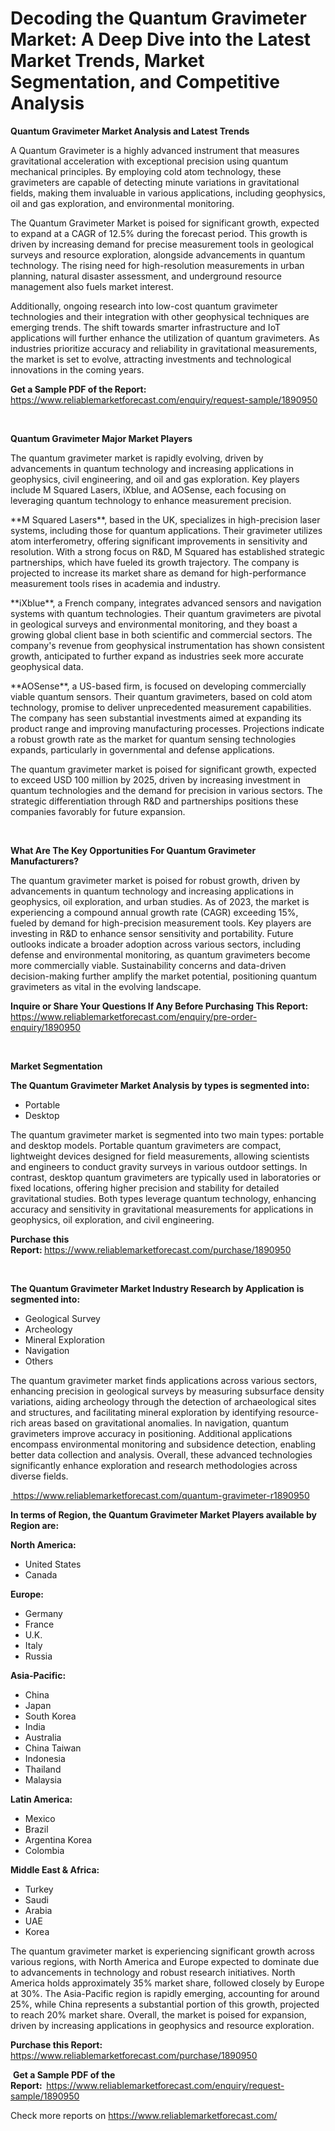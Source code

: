 <p><h1>Decoding the Quantum Gravimeter Market: A Deep Dive into the Latest Market Trends, Market Segmentation, and Competitive Analysis</h1></p><p><strong>Quantum Gravimeter Market Analysis and Latest Trends</strong></p>
<p><p>A Quantum Gravimeter is a highly advanced instrument that measures gravitational acceleration with exceptional precision using quantum mechanical principles. By employing cold atom technology, these gravimeters are capable of detecting minute variations in gravitational fields, making them invaluable in various applications, including geophysics, oil and gas exploration, and environmental monitoring.</p><p>The Quantum Gravimeter Market is poised for significant growth, expected to expand at a CAGR of 12.5% during the forecast period. This growth is driven by increasing demand for precise measurement tools in geological surveys and resource exploration, alongside advancements in quantum technology. The rising need for high-resolution measurements in urban planning, natural disaster assessment, and underground resource management also fuels market interest.</p><p>Additionally, ongoing research into low-cost quantum gravimeter technologies and their integration with other geophysical techniques are emerging trends. The shift towards smarter infrastructure and IoT applications will further enhance the utilization of quantum gravimeters. As industries prioritize accuracy and reliability in gravitational measurements, the market is set to evolve, attracting investments and technological innovations in the coming years.</p></p>
<p><strong>Get a Sample PDF of the Report:&nbsp;</strong> <a href="https://www.reliablemarketforecast.com/enquiry/request-sample/1890950?utm_campaign=3223&utm_medium=2&utm_source=Github&utm_content=ia&utm_term=11042025&utm_id=quantum-gravimeter">https://www.reliablemarketforecast.com/enquiry/request-sample/1890950</a></p>
<p>&nbsp;</p>
<p><strong>Quantum Gravimeter Major Market Players</strong></p>
<p><p>The quantum gravimeter market is rapidly evolving, driven by advancements in quantum technology and increasing applications in geophysics, civil engineering, and oil and gas exploration. Key players include M Squared Lasers, iXblue, and AOSense, each focusing on leveraging quantum technology to enhance measurement precision.</p><p>**M Squared Lasers**, based in the UK, specializes in high-precision laser systems, including those for quantum applications. Their gravimeter utilizes atom interferometry, offering significant improvements in sensitivity and resolution. With a strong focus on R&D, M Squared has established strategic partnerships, which have fueled its growth trajectory. The company is projected to increase its market share as demand for high-performance measurement tools rises in academia and industry.</p><p>**iXblue**, a French company, integrates advanced sensors and navigation systems with quantum technologies. Their quantum gravimeters are pivotal in geological surveys and environmental monitoring, and they boast a growing global client base in both scientific and commercial sectors. The company's revenue from geophysical instrumentation has shown consistent growth, anticipated to further expand as industries seek more accurate geophysical data.</p><p>**AOSense**, a US-based firm, is focused on developing commercially viable quantum sensors. Their quantum gravimeters, based on cold atom technology, promise to deliver unprecedented measurement capabilities. The company has seen substantial investments aimed at expanding its product range and improving manufacturing processes. Projections indicate a robust growth rate as the market for quantum sensing technologies expands, particularly in governmental and defense applications.</p><p>The quantum gravimeter market is poised for significant growth, expected to exceed USD 100 million by 2025, driven by increasing investment in quantum technologies and the demand for precision in various sectors. The strategic differentiation through R&D and partnerships positions these companies favorably for future expansion.</p></p>
<p>&nbsp;</p>
<p><strong>What Are The Key Opportunities For Quantum Gravimeter Manufacturers?</strong></p>
<p><p>The quantum gravimeter market is poised for robust growth, driven by advancements in quantum technology and increasing applications in geophysics, oil exploration, and urban studies. As of 2023, the market is experiencing a compound annual growth rate (CAGR) exceeding 15%, fueled by demand for high-precision measurement tools. Key players are investing in R&D to enhance sensor sensitivity and portability. Future outlooks indicate a broader adoption across various sectors, including defense and environmental monitoring, as quantum gravimeters become more commercially viable. Sustainability concerns and data-driven decision-making further amplify the market potential, positioning quantum gravimeters as vital in the evolving landscape.</p></p>
<p><strong>Inquire or Share Your Questions If Any Before Purchasing This Report:</strong> <a href="https://www.reliablemarketforecast.com/enquiry/pre-order-enquiry/1890950?utm_campaign=3223&utm_medium=2&utm_source=Github&utm_content=ia&utm_term=11042025&utm_id=quantum-gravimeter">https://www.reliablemarketforecast.com/enquiry/pre-order-enquiry/1890950</a></p>
<p>&nbsp;</p>
<p><strong>Market Segmentation</strong></p>
<p><strong>The Quantum Gravimeter Market Analysis by types is segmented into:</strong></p>
<p><ul><li>Portable</li><li>Desktop</li></ul></p>
<p><p>The quantum gravimeter market is segmented into two main types: portable and desktop models. Portable quantum gravimeters are compact, lightweight devices designed for field measurements, allowing scientists and engineers to conduct gravity surveys in various outdoor settings. In contrast, desktop quantum gravimeters are typically used in laboratories or fixed locations, offering higher precision and stability for detailed gravitational studies. Both types leverage quantum technology, enhancing accuracy and sensitivity in gravitational measurements for applications in geophysics, oil exploration, and civil engineering.</p></p>
<p><strong>Purchase this Report:&nbsp;</strong><a href="https://www.reliablemarketforecast.com/purchase/1890950?utm_campaign=3223&utm_medium=2&utm_source=Github&utm_content=ia&utm_term=11042025&utm_id=quantum-gravimeter">https://www.reliablemarketforecast.com/purchase/1890950</a></p>
<p>&nbsp;</p>
<p><strong>The Quantum Gravimeter Market Industry Research by Application is segmented into:</strong></p>
<p><ul><li>Geological Survey</li><li>Archeology</li><li>Mineral Exploration</li><li>Navigation</li><li>Others</li></ul></p>
<p><p>The quantum gravimeter market finds applications across various sectors, enhancing precision in geological surveys by measuring subsurface density variations, aiding archeology through the detection of archaeological sites and structures, and facilitating mineral exploration by identifying resource-rich areas based on gravitational anomalies. In navigation, quantum gravimeters improve accuracy in positioning. Additional applications encompass environmental monitoring and subsidence detection, enabling better data collection and analysis. Overall, these advanced technologies significantly enhance exploration and research methodologies across diverse fields.</p></p>
<p><a href="https://www.reliablemarketforecast.com/quantum-gravimeter-r1890950?utm_campaign=3223&utm_medium=2&utm_source=Github&utm_content=ia&utm_term=11042025&utm_id=quantum-gravimeter">&nbsp;https://www.reliablemarketforecast.com/quantum-gravimeter-r1890950</a></p>
<p><strong>In terms of Region, the Quantum Gravimeter Market Players available by Region are:</strong></p>
<p>
    <p> <strong> North America: </strong>
        <ul>
            <li>United States</li>
            <li>Canada</li>
        </ul>
        </p> 
    <p> <strong> Europe: </strong>
        <ul>
            <li>Germany</li>
            <li>France</li>
            <li>U.K.</li>
            <li>Italy</li>
            <li>Russia</li>
        </ul>
        </p> 
    <p> <strong> Asia-Pacific: </strong>
        <ul>
            <li>China</li>
            <li>Japan</li>
            <li>South Korea</li>
            <li>India</li>
            <li>Australia</li>
            <li>China Taiwan</li>
            <li>Indonesia</li>
            <li>Thailand</li>
            <li>Malaysia</li>
        </ul>
        </p> 
    <p> <strong> Latin America: </strong>
        <ul>
            <li>Mexico</li>
            <li>Brazil</li>
            <li>Argentina Korea</li>
            <li>Colombia</li>
        </ul>
        </p> 
    <p> <strong> Middle East & Africa: </strong>
        <ul>
            <li>Turkey</li>
            <li>Saudi</li>
            <li>Arabia</li>
            <li>UAE</li>
            <li>Korea</li>
        </ul>
    </p>
    </p>
<p><p>The quantum gravimeter market is experiencing significant growth across various regions, with North America and Europe expected to dominate due to advancements in technology and robust research initiatives. North America holds approximately 35% market share, followed closely by Europe at 30%. The Asia-Pacific region is rapidly emerging, accounting for around 25%, while China represents a substantial portion of this growth, projected to reach 20% market share. Overall, the market is poised for expansion, driven by increasing applications in geophysics and resource exploration.</p></p>
<p><strong>Purchase this Report: </strong><a href="https://www.reliablemarketforecast.com/purchase/1890950?utm_campaign=3223&utm_medium=2&utm_source=Github&utm_content=ia&utm_term=11042025&utm_id=quantum-gravimeter">https://www.reliablemarketforecast.com/purchase/1890950</a></p>
<p>&nbsp;<strong>Get a Sample PDF of the Report:&nbsp;&nbsp;</strong><a href="https://www.reliablemarketforecast.com/enquiry/request-sample/1890950?utm_campaign=3223&utm_medium=2&utm_source=Github&utm_content=ia&utm_term=11042025&utm_id=quantum-gravimeter">https://www.reliablemarketforecast.com/enquiry/request-sample/1890950</a></p>
<p><strong></strong></p>
<p>Check more reports on <a href="https://www.reliablemarketforecast.com/?utm_campaign=3223&utm_medium=2&utm_source=Github&utm_content=ia&utm_term=11042025&utm_id=quantum-gravimeter">https://www.reliablemarketforecast.com/</a></p>
